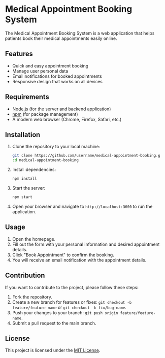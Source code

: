 # Medical Appointment Booking System

The Medical Appointment Booking System is a web application that helps patients book their medical appointments easily online.

## Features

-  Quick and easy appointment booking
-  Manage user personal data
-  Email notifications for booked appointments
-  Responsive design that works on all devices

## Requirements

-  [Node.js](https://nodejs.org/) (for the server and backend application)
-  [npm](https://www.npmjs.com/) (for package management)
-  A modern web browser (Chrome, Firefox, Safari, etc.)

## Installation

1. Clone the repository to your local machine:

   ```bash
   git clone https://github.com/username/medical-appointment-booking.git
   cd medical-appointment-booking
   ```

2. Install dependencies:

   ```bash
   npm install
   ```

3. Start the server:

   ```bash
   npm start
   ```

4. Open your browser and navigate to `http://localhost:3000` to run the application.

## Usage

1. Open the homepage.
2. Fill out the form with your personal information and desired appointment details.
3. Click "Book Appointment" to confirm the booking.
4. You will receive an email notification with the appointment details.

## Contribution

If you want to contribute to the project, please follow these steps:

1. Fork the repository.
2. Create a new branch for features or fixes: `git checkout -b feature/feature-name` or `git checkout -b fix/bug-name`.
3. Push your changes to your branch: `git push origin feature/feature-name`.
4. Submit a pull request to the main branch.

## License

This project is licensed under the [MIT License](LICENSE).
